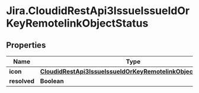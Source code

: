 # Jira.CloudidRestApi3IssueIssueIdOrKeyRemotelinkObjectStatus

## Properties

Name | Type | Description | Notes
------------ | ------------- | ------------- | -------------
**icon** | [**CloudidRestApi3IssueIssueIdOrKeyRemotelinkObjectStatusIcon**](CloudidRestApi3IssueIssueIdOrKeyRemotelinkObjectStatusIcon.md) |  | 
**resolved** | **Boolean** |  | 


